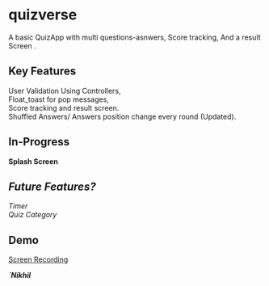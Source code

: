 # quizverse

A basic QuizApp with multi questions-asnwers, Score tracking, And a result Screen .


## Key Features

User Validation Using Controllers,
<br>
Float_toast for pop messages,
<br>
Score tracking and result screen.
<br>
Shuffled Answers/ Answers position change every round (Updated).
<br>


## In-Progress
**Splash Screen**

## _Future Features?_
_Timer_
<br>
_Quiz Category_


## Demo 

[Screen Recording](asts/Running%20Devices%20-%20quizverse%202025-05-29%2007-16-00.mp4)


***`Nikhil***



